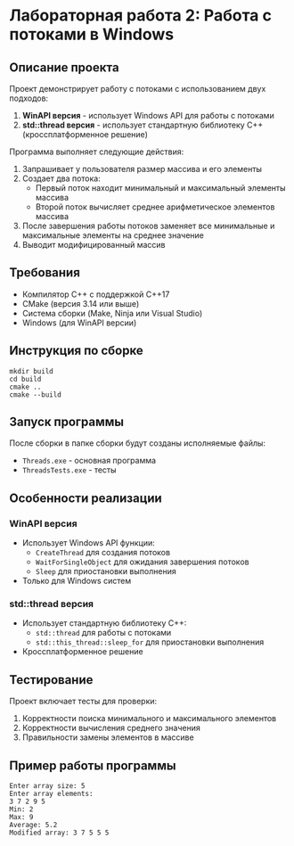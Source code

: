 # Лабораторная работа 2: Работа с потоками в Windows

## Описание проекта
Проект демонстрирует работу с потоками с использованием двух подходов:
1. **WinAPI версия** - использует Windows API для работы с потоками
2. **std::thread версия** - использует стандартную библиотеку C++ (кроссплатформенное решение)

Программа выполняет следующие действия:
1. Запрашивает у пользователя размер массива и его элементы
2. Создает два потока:
   - Первый поток находит минимальный и максимальный элементы массива
   - Второй поток вычисляет среднее арифметическое элементов массива
3. После завершения работы потоков заменяет все минимальные и максимальные элементы на среднее значение
4. Выводит модифицированный массив

## Требования
- Компилятор C++ с поддержкой C++17
- CMake (версия 3.14 или выше)
- Система сборки (Make, Ninja или Visual Studio)
- Windows (для WinAPI версии)

## Инструкция по сборке

```
mkdir build
cd build
cmake ..
cmake --build 
```

## Запуск программы
После сборки в папке сборки будут созданы исполняемые файлы:
- `Threads.exe` - основная программа
- `ThreadsTests.exe` - тесты

## Особенности реализации
### WinAPI версия
- Использует Windows API функции:
  - `CreateThread` для создания потоков
  - `WaitForSingleObject` для ожидания завершения потоков
  - `Sleep` для приостановки выполнения
- Только для Windows систем

### std::thread версия
- Использует стандартную библиотеку C++:
  - `std::thread` для работы с потоками
  - `std::this_thread::sleep_for` для приостановки выполнения
- Кроссплатформенное решение

## Тестирование
Проект включает тесты для проверки:
1. Корректности поиска минимального и максимального элементов
2. Корректности вычисления среднего значения
3. Правильности замены элементов в массиве

## Пример работы программы
```
Enter array size: 5
Enter array elements:
3 7 2 9 5
Min: 2
Max: 9
Average: 5.2
Modified array: 3 7 5 5 5
```
